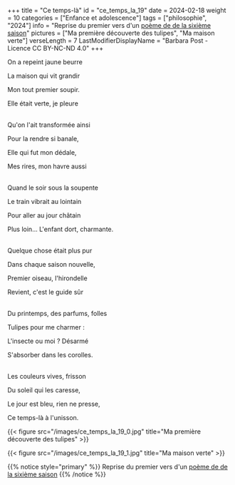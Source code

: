 +++
title = "Ce temps-là"
id = "ce_temps_la_19"
date = 2024-02-18
weight = 10
categories = ["Enfance et adolescence"]
tags = ["philosophie", "2024"]
info = "Reprise du premier vers d'un [poème de de la sixième saison](../6_sixieme_saison/poussieres)"
pictures = ["Ma première découverte des tulipes", "Ma maison verte"]
verseLength = 7
LastModifierDisplayName = "Barbara Post - Licence CC BY-NC-ND 4.0"
+++

On a repeint jaune beurre

La maison qui vit grandir

Mon tout premier soupir.

Elle était verte, je pleure

 \
Qu'on l'ait transformée ainsi

Pour la rendre si banale,

Elle qui fut mon dédale,

Mes rires, mon havre aussi

 \
Quand le soir sous la soupente

Le train vibrait au lointain

Pour aller au jour châtain

Plus loin... L'enfant dort, charmante.

 \
Quelque chose était plus pur

Dans chaque saison nouvelle,

Premier oiseau, l'hirondelle

Revient, c'est le guide sûr

 \
Du printemps, des parfums, folles

Tulipes pour me charmer :

L'insecte ou moi ? Désarmé

S'absorber dans les corolles.

 \
Les couleurs vives, frisson

Du soleil qui les caresse,

Le jour est bleu, rien ne presse,

Ce temps-là à l'unisson.

{{< figure src="/images/ce_temps_la_19_0.jpg" title="Ma première découverte des tulipes" >}}

{{< figure src="/images/ce_temps_la_19_1.jpg" title="Ma maison verte" >}}

{{% notice style="primary" %}}
Reprise du premier vers d'un [poème de de la sixième saison](../6_sixieme_saison/poussieres)
{{% /notice %}}
